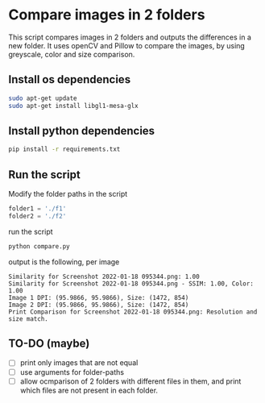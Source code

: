 # Compare images in 2 folders

This script compares images in 2 folders and outputs the differences in a new folder.
It uses openCV and Pillow to compare the images, by using greyscale, color and size comparison.

## Install os dependencies

```bash
sudo apt-get update
sudo apt-get install libgl1-mesa-glx
```

## Install python dependencies

```bash
pip install -r requirements.txt
```

## Run the script

Modify the folder paths in the script

```python
folder1 = './f1'
folder2 = './f2'
```
run the script

```bash
python compare.py
```

output is the following, per image

```shell
Similarity for Screenshot 2022-01-18 095344.png: 1.00
Similarity for Screenshot 2022-01-18 095344.png - SSIM: 1.00, Color: 1.00
Image 1 DPI: (95.9866, 95.9866), Size: (1472, 854)
Image 2 DPI: (95.9866, 95.9866), Size: (1472, 854)
Print Comparison for Screenshot 2022-01-18 095344.png: Resolution and size match.
```


## TO-DO (maybe)

- [ ] print only images that are not equal
- [ ] use arguments for folder-paths
- [ ] allow ocmparison of 2 folders with different files in them, and print which files are not present in each folder.
